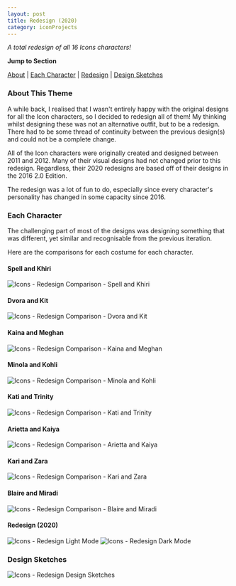 ```yaml
---
layout: post
title: Redesign (2020)
category: iconProjects
---
```

_A total redesign of all 16 Icons characters!_  


**Jump to Section**

[About](#about-this-theme)	|	[Each Character](#each-character)	|	[Redesign](#redesign-2020)	|	[Design Sketches](#design-sketches)

### **About This Theme**
A while back, I realised that I wasn't entirely happy with the original designs for all the Icon characters, so I decided to redesign all of them! My thinking whilst designing these was not an alternative outfit, but to be a redesign. There had to be some thread of continuity between the previous design(s) and could not be a complete change. 

All of the Icon characters were originally created and designed between 2011 and 2012. Many of their visual designs had not changed prior to this redesign. Regardless, their 2020 redesigns are based off of their designs in the 2016 2.0 Edition.

The redesign was a lot of fun to do, especially since every character's personality has changed in some capacity since 2016.

### **Each Character**
The challenging part of most of the designs was designing something that was different, yet similar and recognisable from the previous iteration. 

Here are the comparisons for each costume for each character.

#### **Spell and Khiri**
![Icons - Redesign Comparison - Spell and Khiri](/assets/artwork/IconProjects/Redesign/Redesign_Comparisons_Spell_Khiri.jpg)

#### **Dvora and Kit**
![Icons - Redesign Comparison - Dvora and Kit](/assets/artwork/IconProjects/Redesign/Redesign_Comparisons_Dvora_Kit.jpg)

#### **Kaina and Meghan**
![Icons - Redesign Comparison - Kaina and Meghan](/assets/artwork/IconProjects/Redesign/Redesign_Comparisons_Kaina_Meghan.jpg)

#### **Minola and Kohli**
![Icons - Redesign Comparison - Minola and Kohli](/assets/artwork/IconProjects/Redesign/Redesign_Comparisons_Minola_Kohli.jpg)

#### **Kati and Trinity**
![Icons - Redesign Comparison - Kati and Trinity](/assets/artwork/IconProjects/Redesign/Redesign_Comparisons_Kati_Trinity.jpg)

#### **Arietta and Kaiya**
![Icons - Redesign Comparison - Arietta and Kaiya](/assets/artwork/IconProjects/Redesign/Redesign_Comparisons_Arietta_Kaiya.jpg)

#### **Kari and Zara**
![Icons - Redesign Comparison - Kari and Zara](/assets/artwork/IconProjects/Redesign/Redesign_Comparisons_Kari_Zara.jpg)

#### **Blaire and Miradi**
![Icons - Redesign Comparison - Blaire and Miradi](/assets/artwork/IconProjects/Redesign/Redesign_Comparisons_Blaire_Miradi.jpg)

#### **Redesign (2020)**
![Icons - Redesign Light Mode](/assets/artwork/IconProjects/Redesign/Redesign_LightMode.jpg) 
![Icons - Redesign Dark Mode](/assets/artwork/IconProjects/Redesign/Redesign_DarkMode.jpg)

### **Design Sketches**
![Icons - Redesign Design Sketches](/assets/artwork/IconProjects/Redesign/Redesign_DesignSketches.jpg)